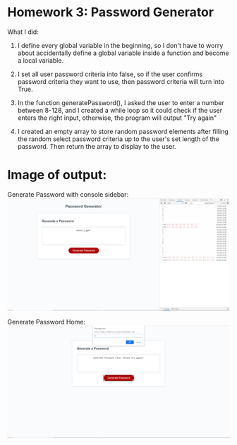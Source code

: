 ﻿# Homework 3: Password Generator

What I did:

1. I define every global variable in the beginning, so I don't have to worry about accidentally define a global variable inside a function and become a local variable.

2. I set all user password criteria into false, so if the user confirms password criteria they want to use, then password criteria will turn into True.

3. In the function generatePassword(), I asked the user to enter a number between 8-128, and I created a while loop so it could check if the user enters the right input, otherwise, the program will output "Try again"

4. I created an empty array to store random password elements after filling the random select password criteria up to the user's set length of the password. Then return the array to display to the user.

# Image of output:

Generate Password with console sidebar:
![](img/Password-Console.PNG)

Generate Password Home:  
![](img/Password-Home.png)
